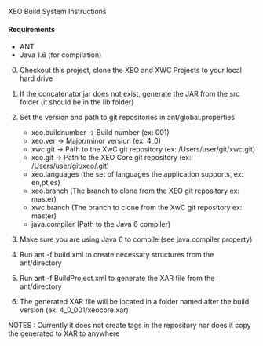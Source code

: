 XEO Build System Instructions

#### Requirements
- ANT
- Java 1.6 (for compilation)

0) Checkout this project, clone the XEO and XWC Projects to your local hard drive
1) If the concatenator.jar does not exist, generate the JAR from the src folder (it should be in the lib folder)

2) Set the version and path to git repositories in ant/global.properties 
	- xeo.buildnumber -> Build number (ex: 001)
    - xeo.ver -> Major/minor version (ex: 4_0)
    - xwc.git -> Path to the XwC git repository (ex: /Users/user/git/xwc.git)
    - xeo.git -> Path to the XEO Core git repository (ex: /Users/user/git/xeo/.git)
    - xeo.languages (the set of languages the application supports, ex: en,pt,es)
    - xeo.branch (The branch to clone from the XEO git repository ex: master)
    - xwc.branch (The branch to clone from the XwC git repository ex: master)
    - java.compiler (Path to the Java 6 compiler)
3) Make sure you are using Java 6 to compile (see java.compiler property)
4) Run ant -f build.xml to create necessary structures from the ant/directory
5) Run ant -f BuildProject.xml to generate the XAR file from the ant/directory
 
6) The generated XAR file will be located in a folder named after the build version (ex. 4_0_001/xeocore.xar)
 


NOTES : Currently it does not create tags in the repository nor does it copy the generated to XAR to anywhere